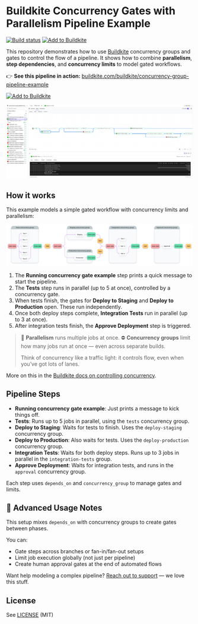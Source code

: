 # Buildkite Concurrency Gates with Parallelism Pipeline Example

[![Build status](https://badge.buildkite.com/a947f64837044296a1ea4394819872e0544a4647a3400e6634.svg?branch=main)](https://buildkite.com/buildkite/concurrency-group-pipeline-example/builds/latest?branch=main)
[![Add to Buildkite](https://img.shields.io/badge/Add%20to%20Buildkite-14CC80)](https://buildkite.com/new)

This repository demonstrates how to use [Buildkite](https://buildkite.com/) concurrency groups and gates to control the flow of a pipeline.
It shows how to combine **parallelism**, **step dependencies**, and **concurrency limits** to model gated workflows.

👉 **See this pipeline in action:** [buildkite.com/buildkite/concurrency-group-pipeline-example](https://buildkite.com/buildkite/concurrency-group-pipeline-example/builds/latest)

[![Add to Buildkite](https://buildkite.com/button.svg)](https://buildkite.com/new)

<a href="https://buildkite.com/buildkite/concurrency-group-pipeline-example/builds/latest?branch=main">
  <img width="2400" alt="Screenshot of concurrency group example pipeline build page" src=".buildkite/screenshot.png" />
</a>

<!-- docs:start -->

## How it works
This example models a simple gated workflow with concurrency limits and parallelism:

![Visual Description](.buildkite/concurrency-diagram.png)

1. The **Running concurrency gate example** step prints a quick message to start the pipeline.
2. The **Tests** step runs in parallel (up to 5 at once), controlled by a concurrency gate.
3. When tests finish, the gates for **Deploy to Staging** and **Deploy to Production** open. These run independently.
4. Once both deploy steps complete, **Integration Tests** run in parallel (up to 3 at once).
5. After integration tests finish, the **Approve Deployment** step is triggered.

> 🔄 **Parallelism** runs multiple jobs at once.
> ⛔ **Concurrency groups** limit how many jobs run at once — even across separate builds.
>
> Think of concurrency like a traffic light: it controls flow, even when you’ve got lots of lanes.

More on this in the [Buildkite docs on controlling concurrency](https://buildkite.com/docs/pipelines/configure/workflows/controlling-concurrency).

## Pipeline Steps

- **Running concurrency gate example**: Just prints a message to kick things off.
- **Tests**: Runs up to 5 jobs in parallel, using the `tests` concurrency group.
- **Deploy to Staging**: Waits for tests to finish. Uses the `deploy-staging` concurrency group.
- **Deploy to Production**: Also waits for tests. Uses the `deploy-production` concurrency group.
- **Integration Tests**: Waits for both deploy steps. Runs up to 3 jobs in parallel in the `integration-tests` group.
- **Approve Deployment**: Waits for integration tests, and runs in the `approval` concurrency group.

Each step uses `depends_on` and `concurrency_group` to manage gates and limits.

## 🧠 Advanced Usage Notes

This setup mixes `depends_on` with concurrency groups to create gates between phases.

You can:
- Gate steps across branches or fan-in/fan-out setups
- Limit job execution globally (not just per pipeline)
- Create human approval gates at the end of automated flows

Want help modeling a complex pipeline? [Reach out to support](https://buildkite.com/support) — we love this stuff.

<!-- docs:end -->

## License

See [LICENSE](LICENSE) (MIT)
